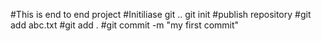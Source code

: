 #This is end to end project
#Initiliase git ..  git init
#publish repository
#git add abc.txt
#git add .
#git commit -m "my first commit"